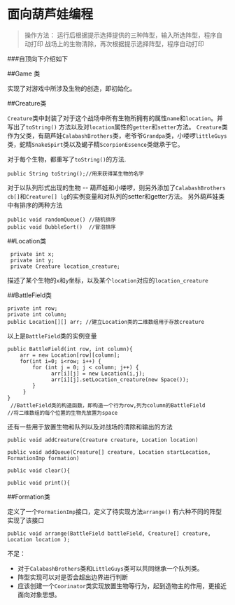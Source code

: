 # 面向葫芦娃编程

> 操作方法：
运行后根据提示选择提供的三种阵型，输入所选阵型，程序自动打印
战场上的生物清除，再次根据提示选择阵型，程序自动打印


###自顶向下介绍如下


##Game 类

实现了对游戏中所涉及生物的创造，即初始化。



##Creature类

`Creature`类中封装了对于这个战场中所有生物所拥有的属性`name`和`location`。并写出了`toString()` 方法以及对`location`属性的`getter`和`setter`方法。
`Creature`类作为父类，有葫芦娃`CalabashBrothers`类，老爷爷`Grandpa`类，小喽啰`littleGuys`类，蛇精`SnakeSpirt`类以及蝎子精`ScorpionEssence`类继承于它。

对于每个生物，都重写了`toString()`的方法.
```
public String toString();//用来获得某生物的名字
   ```
对于以队列形式出现的生物 -- 葫芦娃和小喽啰，则另外添加了`CalabashBrothers cb[]`和`Creature[] lg`的实例变量和对队列的setter和getter方法。
另外葫芦娃类中有排序的两种方法
```
public void randomQueue() //随机排序
public void BubbleSort()  //冒泡排序
```

##Location类
```
 private int x;
 private int y;
 private Creature location_creature;
```
描述了某个生物的`x`和`y`坐标，以及某个`location`对应的`location_creature`

##BattleField类
```
private int row;
private int column;
public Location[][] arr; //建立Location类的二维数组用于存放creature
```
以上是`BattleField`类的实例变量

```
public BattleField(int row, int column){
    arr = new Location[row][column];
    for(int i=0; i<row; i++) {
        for (int j = 0; j < column; j++) {
              arr[i][j] = new Location(i,j);
              arr[i][j].setLocation_creature(new Space());
        }
     }        
}
 //BattleField类的构造函数，即构造一个行为row,列为column的BattleField
//将二维数组的每个位置的生物先放置为space
```


还有一些用于放置生物和队列以及对战场的清除和输出的方法
```
public void addCreature(Creature creature, Location location)

public void addQueue(Creature[] creature, Location startLocation, FormationImp formation)

public void clear(){

public void print(){
```


##Formation类

定义了一个`FormationImp`接口，定义了待实现方法`arrange()`
有六种不同的阵型实现了该接口
```
public void arrange(BattleField battleField, Creature[] creature, Location location );
```


不足：
- 对于`CalabashBrothers`类和`LittleGuys`类可以共同继承一个队列类。
- 阵型实现可以对是否会超出边界进行判断
- 应该创建一个`Coorinator`类实现放置生物等行为，起到造物主的作用，更接近面向对象思想。